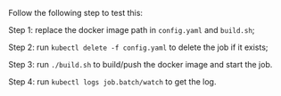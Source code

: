 Follow the following step to test this:

Step 1: replace the docker image path in `config.yaml` and `build.sh`;

Step 2: run `kubectl delete -f config.yaml` to delete the job if it exists;

Step 3: run `./build.sh` to build/push the docker image and start the job.

Step 4: run `kubectl logs job.batch/watch` to get the log.
